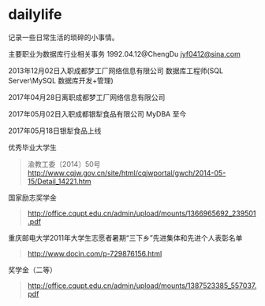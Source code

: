 # dailylife
记录一些日常生活的琐碎的小事情。

主要职业为数据库行业相关事务
1992.04.12@ChengDu
jyf0412@sina.com

2013年12月02日入职成都梦工厂网络信息有限公司 数据库工程师(SQL Server\MySQL 数据库开发+管理) 

2017年04月28日离职成都梦工厂网络信息有限公司  

2017年05月02日入职成都银犁食品有限公司 MyDBA 至今 

2017年05月18日银犁食品上线 

优秀毕业大学生  
>渝教工委〔2014〕50号 http://www.cqjw.gov.cn/site/html/cqjwportal/gwch/2014-05-15/Detail_14221.htm  

国家励志奖学金  
>http://office.cqupt.edu.cn/admin/upload/mounts/1366965692_239501.pdf

重庆邮电大学2011年大学生志愿者暑期“三下乡”先进集体和先进个人表彰名单 
>http://www.docin.com/p-729876156.html

奖学金（二等）  
>http://office.cqupt.edu.cn/admin/upload/mounts/1387523385_557037.pdf


